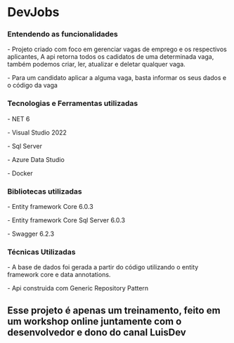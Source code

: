 # DevJobs
<h3> Entendendo as funcionalidades</h3>
<p> - Projeto criado com foco em gerenciar vagas de emprego e os respectivos aplicantes, A api retorna todos os cadidatos de uma determinada vaga, também podemos criar, ler, atualizar e deletar qualquer vaga.</p> 
<p> - Para um candidato aplicar a alguma vaga, basta informar os seus dados e o código da vaga </p>
<h3> Tecnologias e Ferramentas utilizadas</h3>
<p> - NET 6</p>
<p> - Visual Studio 2022</p>
<p> - Sql Server</p>
<p> - Azure Data Studio</p>
<p> - Docker</p>
<h3> Bibliotecas utilizadas</h3>
<p> - Entity framework Core 6.0.3</p>
<p> - Entity framework Core Sql Server 6.0.3</p> 
<p> - Swagger 6.2.3</p>
<h3> Técnicas Utilizadas </h3>
<p> - A base de dados foi gerada a partir do código utilizando o entity framework core e data annotations. </p>
<p> - Api construida com Generic Repository Pattern </p>

<h2> Esse projeto é apenas um treinamento, feito em um workshop online juntamente com o desenvolvedor e dono do canal LuisDev</h2>

